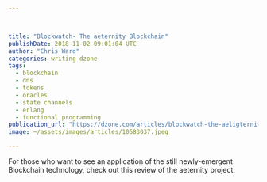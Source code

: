 ```yaml
---



title: "Blockwatch- The aeternity Blockchain"
publishDate: 2018-11-02 09:01:04 UTC
author: "Chris Ward"
categories: writing dzone
tags:
  - blockchain
  - dns
  - tokens
  - oracles
  - state channels
  - erlang
  - functional programming
publication_url: "https://dzone.com/articles/blockwatch-the-aeligternity-blockchain"
image: ~/assets/images/articles/10583037.jpeg

---
```

For those who want to see an application of the still newly-emergent Blockchain technology, check out this review of the aeternity project.

